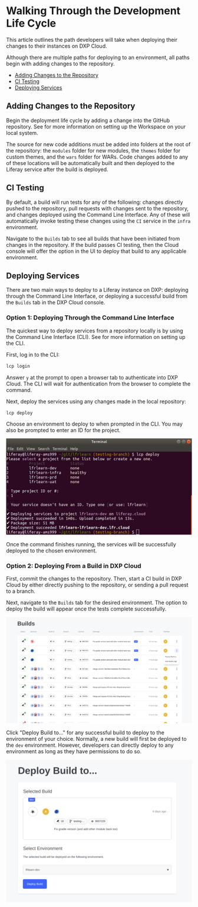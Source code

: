 # Walking Through the Development Life Cycle

This article outlines the path developers will take when deploying their changes to their instances on DXP Cloud.

Although there are multiple paths for deploying to an environment, all paths begin with adding changes to the repository.

* [Adding Changes to the Repository](#adding-changes-to-the-repository)
* [CI Testing](#ci-testing)
* [Deploying Services](#deploying-services)

## Adding Changes to the Repository

Begin the deployment life cycle by adding a change into the GitHub repository. See []() for more information on setting up the Workspace on your local system.

The source for new code additions must be added into folders at the root of the repository: the `modules` folder for new modules, the `themes` folder for custom themes, and the `wars` folder for WARs. Code changes added to any of these locations will be automatically built and then deployed to the Liferay service after the build is deployed.

## CI Testing

By default, a build will run tests for any of the following: changes directly pushed to the repository, pull requests with changes sent to the repository, and changes deployed using the Command Line Interface. Any of these will automatically invoke testing these changes using the `CI` service in the `infra` environment.

Navigate to the `Builds` tab to see all builds that have been initiated from changes in the repository. If the build passes CI testing, then the Cloud console will offer the option in the UI to deploy that build to any applicable environment.

## Deploying Services

There are two main ways to deploy to a Liferay instance on DXP: deploying through the Command Line Interface, or deploying a successful build from the `Builds` tab in the DXP Cloud console.

### Option 1: Deploying Through the Command Line Interface

The quickest way to deploy services from a repository locally is by using the Command Line Interface (CLI). See []() for more information on setting up the CLI.

First, log in to the CLI:

```bash
lcp login
```

Answer `y` at the prompt to open a browser tab to authenticate into DXP Cloud. The CLI will wait for authentication from the browser to complete the command.

Next, deploy the services using any changes made in the local repository:

```bash
lcp deploy
```

Choose an environment to deploy to when prompted in the CLI. You may also be prompted to enter an ID for the project.

![Deploying through the CLI](./walking-through-the-development-life-cycle/01.png)

Once the command finishes running, the services will be successfully deployed to the chosen environment.

### Option 2: Deploying From a Build in DXP Cloud

First, commit the changes to the repository. Then, start a CI build in DXP Cloud by either directly pushing to the repository, or sending a pull request to a branch.

Next, navigate to the `Builds` tab for the desired environment. The option to deploy the build will appear once the tests complete successfully.

![Builds](./walking-through-the-development-life-cycle/02.png)

Click "Deploy Build to..." for any successful build to deploy to the environment of your choice. Normally, a new build will first be deployed to the `dev` environment. However, developers can directly deploy to any environment as long as they have permissions to do so.

![Choosing an environment for deployment](./walking-through-the-development-life-cycle/03.png)